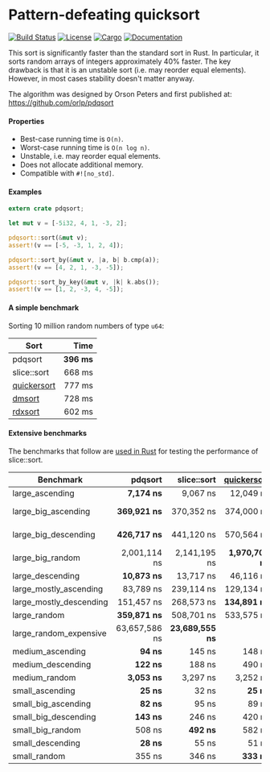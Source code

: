 # Pattern-defeating quicksort

[![Build Status](https://travis-ci.org/stjepang/pdqsort.svg?branch=master)](https://travis-ci.org/stjepang/pdqsort)
[![License](https://img.shields.io/badge/license-Apache--2.0%2FMIT-blue.svg)](https://github.com/stjepang/pdqsort)
[![Cargo](https://img.shields.io/crates/v/pdqsort.svg)](https://crates.io/crates/pdqsort)
[![Documentation](https://docs.rs/pdqsort/badge.svg)](https://docs.rs/pdqsort)

This sort is significantly faster than the standard sort in Rust. In particular, it sorts
random arrays of integers approximately 40% faster. The key drawback is that it is an unstable
sort (i.e. may reorder equal elements). However, in most cases stability doesn't matter anyway.

The algorithm was designed by Orson Peters and first published at: https://github.com/orlp/pdqsort

#### Properties

* Best-case running time is `O(n)`.
* Worst-case running time is `O(n log n)`.
* Unstable, i.e. may reorder equal elements.
* Does not allocate additional memory.
* Compatible with `#![no_std]`.

#### Examples

```rust
extern crate pdqsort;

let mut v = [-5i32, 4, 1, -3, 2];

pdqsort::sort(&mut v);
assert!(v == [-5, -3, 1, 2, 4]);

pdqsort::sort_by(&mut v, |a, b| b.cmp(a));
assert!(v == [4, 2, 1, -3, -5]);

pdqsort::sort_by_key(&mut v, |k| k.abs());
assert!(v == [1, 2, -3, 4, -5]);
```

#### A simple benchmark

Sorting 10 million random numbers of type `u64`:

| Sort              | Time       |
|-------------------|-----------:|
| pdqsort           | **396 ms** |
| slice::sort       |     668 ms |
| [quickersort][qs] |     777 ms |
| [dmsort][ds]      |     728 ms |
| [rdxsort][rs]     |     602 ms |

#### Extensive benchmarks

The benchmarks that follow are [used in Rust][bench] for testing the performance of slice::sort.

| Benchmark               | pdqsort           | slice::sort       | [quickersort][qs] | [dmsort][ds]      | [rdxsort][rs] |
|-------------------------|------------------:|------------------:|------------------:|------------------:|--------------:|
| large_ascending         |      **7,174 ns** |          9,067 ns |        12,049 ns  |         21,918 ns |    358,490 ns |
| large_big_ascending     |    **369,921 ns** |        370,352 ns |       374,000 ns  |        412,064 ns | 49,596,895 ns |
| large_big_descending    |    **426,717 ns** |        441,120 ns |       570,564 ns  |        814,455 ns | 49,675,077 ns |
| large_big_random        |      2,001,114 ns |      2,141,195 ns | **1,970,706 ns**  |      2,308,335 ns | 43,578,405 ns |
| large_descending        |     **10,873 ns** |         13,717 ns |        46,116 ns  |        143,599 ns |    347,355 ns |
| large_mostly_ascending  |         83,789 ns |        239,114 ns |       129,134 ns  |     **44,522 ns** |    352,691 ns |
| large_mostly_descending |        151,457 ns |        268,573 ns |   **134,891 ns**  |        282,361 ns |    349,217 ns |
| large_random            |    **359,871 ns** |        508,701 ns |       533,575 ns  |        543,719 ns |    399,124 ns |
| large_random_expensive  |     63,657,586 ns | **23,689,555 ns** |               -   |     31,210,721 ns |            -  |
| medium_ascending        |         **94 ns** |            145 ns |           148 ns  |            259 ns |      4,509 ns |
| medium_descending       |        **122 ns** |            188 ns |           490 ns  |          1,344 ns |      4,947 ns |
| medium_random           |      **3,053 ns** |          3,297 ns |         3,252 ns  |          3,722 ns |      6,466 ns |
| small_ascending         |         **25 ns** |             32 ns |        **25 ns**  |             47 ns |      1,597 ns |
| small_big_ascending     |         **82 ns** |             95 ns |            89 ns  |            136 ns |     35,749 ns |
| small_big_descending    |        **143 ns** |            246 ns |           420 ns  |            517 ns |     35,807 ns |
| small_big_random        |            508 ns |        **492 ns** |           582 ns  |            671 ns |     46,393 ns |
| small_descending        |         **28 ns** |             55 ns |            51 ns  |            232 ns |      1,595 ns |
| small_random            |            355 ns |            346 ns |       **333 ns**  |            484 ns |      3,841 ns |

[qs]: https://github.com/notriddle/quickersort
[ds]: https://github.com/emilk/drop-merge-sort
[rs]: https://github.com/crepererum/rdxsort-rs
[bench]: https://github.com/rust-lang/rust/blob/468227129d08b52c4cf90313b29fdad1b80e596b/src/libcollectionstest/slice.rs#L1406
